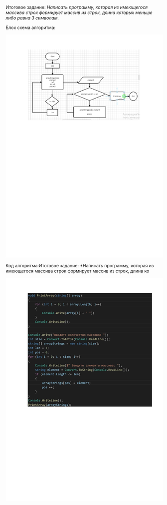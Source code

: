 Итоговое задание: *Написать программу, которая из имеющегося массива строк формирует массив из строк, длина которых меньше либо равна 3 символам.*

Блок схема алгоритма:

![графический рисунок](blok%20cxema.jpg)

Код алгоритма:Итоговое задание: *Написать программу, которая из имеющегося массива строк формирует массив из строк, длина ко

![Фото алгоритма](Code.jpg)